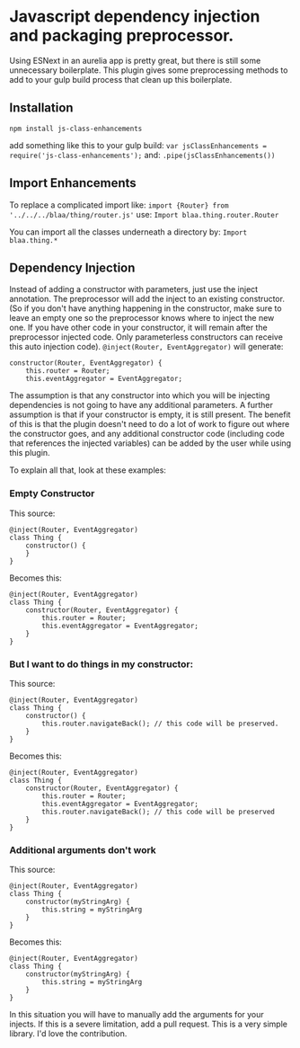 # Javascript dependency injection and packaging preprocessor.

Using ESNext in an aurelia app is pretty great, but there is still some unnecessary boilerplate. This plugin gives some preprocessing methods to add to your gulp build process that clean up this boilerplate.

## Installation

`npm install js-class-enhancements`

add something like this to your gulp build:
`var jsClassEnhancements = require('js-class-enhancements');`
and:
`.pipe(jsClassEnhancements())`

## Import Enhancements

To replace a complicated import like:
`import {Router} from '../../../blaa/thing/router.js'`
use:
`Import blaa.thing.router.Router`

You can import all the classes underneath a directory by:
`Import blaa.thing.*`


## Dependency Injection

Instead of adding a constructor with parameters, just use the inject annotation. The preprocessor will add the inject to an existing constructor.
(So if you don't have anything happening in the constructor, make sure to leave an empty one so the preprocessor knows where to inject the new one. If you have other code in your constructor, it will remain after the preprocessor injected code. Only parameterless constructors can receive this auto injection code).
`@inject(Router, EventAggregator)`
will generate:

    constructor(Router, EventAggregator) {
        this.router = Router;
        this.eventAggregator = EventAggregator;

The assumption is that any constructor into which you will be injecting dependencies is not going to have any additional parameters. A further assumption is that if your constructor is empty, it is still present. The benefit of this is that the plugin doesn't need to do a lot of work to figure out where the constructor goes, and any additional constructor code (including code that references the injected variables) can be added by the user while using this plugin.

To explain all that, look at these examples:

### Empty Constructor

This source:

    @inject(Router, EventAggregator)
    class Thing {
        constructor() {
        }
    }

Becomes this:

    @inject(Router, EventAggregator)
    class Thing {
        constructor(Router, EventAggregator) {
            this.router = Router;
            this.eventAggregator = EventAggregator;
        }
    }
    
### But I want to do things in my constructor:

This source:

    @inject(Router, EventAggregator)
    class Thing {
        constructor() {
            this.router.navigateBack(); // this code will be preserved.
        }
    }

Becomes this:

    @inject(Router, EventAggregator)
    class Thing {
        constructor(Router, EventAggregator) {
            this.router = Router;
            this.eventAggregator = EventAggregator;
            this.router.navigateBack(); // this code will be preserved
        }
    }
    
### Additional arguments don't work


This source:

    @inject(Router, EventAggregator)
    class Thing {
        constructor(myStringArg) {
            this.string = myStringArg
        }
    }

Becomes this:

    @inject(Router, EventAggregator)
    class Thing {
        constructor(myStringArg) {
            this.string = myStringArg
        }
    }
    
 In this situation you will have to manually add the arguments for your injects. If this is a severe limitation, add a pull request. This is a very simple library. I'd love the contribution.
